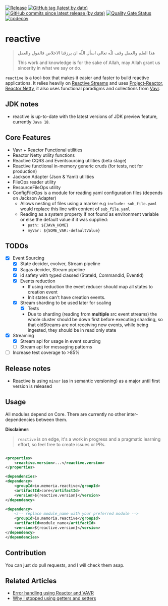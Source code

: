 [![Release](https://github.com/memoria-io/reactive/workflows/Release/badge.svg)](https://github.com/memoria-io/reactive/actions?query=workflow%3ARelease)
[![GitHub tag (latest by date)](https://img.shields.io/github/v/tag/memoria-io/reactive?label=Version&logo=github)](https://github.com/orgs/memoria-io/packages?repo_name=reactive)
[![GitHub commits since latest release (by date)](https://img.shields.io/github/commits-since/memoria-io/reactive/latest?logoColor=github)](https://github.com/memoria-io/reactive/commits/master)
[![Quality Gate Status](https://sonarcloud.io/api/project_badges/measure?project=memoria-io_reactive&metric=alert_status)](https://sonarcloud.io/summary/new_code?id=memoria-io_reactive)
[![codecov](https://codecov.io/gh/memoria-io/reactive/branch/master/graph/badge.svg?token=hR4YugU12n)](https://codecov.io/gh/memoria-io/reactive)


# reactive

> هذا العلم والعمل وقف للّه تعالي اسأل اللّه ان يرزقنا الاخلاص فالقول والعمل
>
> This work and knowledge is for the sake of Allah, may Allah grant us sincerity in what we say or do.

`reactive` is a tool-box that makes it easier and faster to build reactive applications. It relies heavily
on [Reactive Streams](https://www.reactive-streams.org/) and uses [Project-Reactor](https://projectreactor.io/),
[Reactor Netty](https://github.com/reactor/reactor-netty), it also uses functional paradigms and collections
from [Vavr](https://www.vavr.io/).

## JDK notes

* reactive is up-to-date with the latest versions of JDK preview feature, currently `Java 18`.

## Core Features

* Vavr + Reactor Functional utilities
* Reactor Netty utility functions
* Reactive CQRS and Eventsourcing utilities (beta stage)
* Reactive functional in-memory generic cruds (for tests, not for production)
* Jackson Adapter (Json & Yaml) utilities
* FileOps reader utility
* ResourceFileOps utility
* ConfigFileOps is a module for reading yaml configuration files (depends on Jackson Adapter)
    * Allows nesting of files using a marker e.g `include: sub_file.yaml` would replace this line with content
      of `sub_file.yaml`
    * Reading as a system property if not found as environment variable or else the default value if it was supplied:
        * `path: ${JAVA_HOME}`
        * `myVar: ${SOME_VAR:-defaultValue}`

## TODOs

* [x] Event Sourcing
    * [x] State decider, evolver, Stream pipeline
    * [x] Sagas decider, Stream pipeline
    * [x] id safety with typed classed (StateId, CommandId, EventId)
    * [x] Events reduction
        * If using reduction the event reducer should map all states to creation event
        * Init states can't have creation events.
    * [x] Stream sharding to be used later for scaling
        * [x] Tests
        * Due to sharding (reading from **multiple** src event streams) the whole cluster should be down first before
          executing sharding, so that oldStreams are not receiving new events, while being ingested, they should be in
          read
          only state
* [x] Streaming
    * [x] Stream api for usage in event sourcing
    * [ ] Stream api for messaging patterns
* [ ] Increase test coverage to >85%

## Release notes

* Reactive is using `minor` (as in semantic versioning) as a major until first version is released

## Usage

All modules depend on Core. There are currently no other inter-dependencies between them.

**Disclaimer:**
> `reactive` is on edge, it's a work in progress and a pragmatic learning effort, so feel free to create issues or PRs.

```xml

<properties>
    <reactive.version>...</reactive.version>
</properties>

<dependencies>
<dependency>
    <groupId>io.memoria.reactive</groupId>
    <artifactId>core</artifactId>
    <version>${reactive.version}</version>
</dependency>

<dependency>
    <!-- replace module_name with your preferred module -->
    <groupId>io.memoria.reactive</groupId>
    <artifactId>module_name</artifactId>
    <version>${reactive.version}</version>
</dependency>
</dependencies>
```

## Contribution

You can just do pull requests, and I will check them asap.

## Related Articles

* [Error handling using Reactor and VAVR](https://marmoush.com/2019/11/12/Error-Handling.html)
* [Why I stopped using getters and setters](https://marmoush.com/2019/12/13/stopped-using-getters-and-setters.html)
